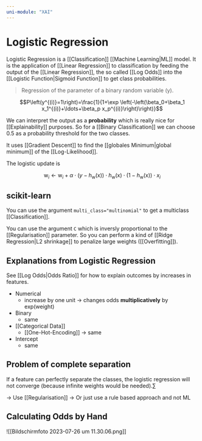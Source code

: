 ```yaml
---
uni-module: "XAI"
---
```


# Logistic Regression

Logistic Regression is a [[Classification]] [[Machine Learning|ML]] model. It is the application of [[Linear Regression]] to classification by feeding the output of the [[Linear Regression]], the so called [[Log Odds]] into the [[Logistic Function|Sigmoid Function]] to get class probabilities.

> Regression of the parameter of a binary random variable (y).

$$P\left(y^{(i)}=1\right)=\frac{1}{1+\exp \left(-\left(\beta_0+\beta_1 x_1^{(i)}+\ldots+\beta_p x_p^{(i)}\right)\right)}$$

We can interpret the output as a **probability** which is really nice for [[Explainability]] purposes. So for a [[Binary Classification]] we can choose 0.5 as a probability threshold for the two classes.

It uses [[Gradient Descent]] to find the [[globales Minimum|global minimum]] of the [[Log-Likelihood]].

The logistic update is 

$$\mathrm{w}_i \longleftarrow \mathrm{w}_i+\alpha \cdot\left(y-h_{\mathrm{w}}(\mathrm{x})\right) \cdot h_{\mathrm{w}}(\mathrm{x}) \cdot\left(1-h_{\mathrm{w}}(\mathrm{x})\right) \cdot x_i$$

## scikit-learn

You can use the argument `multi_class="multinomial"` to get a multiclass [[Classification]].

You can use the argument `C` which is inversly proportional to the [[Regularisation]] parameter. So you can perform a kind of [[Ridge Regression|L2 shrinkage]] to penalize large weights ([[Overfitting]]).

## Explanations from Logistic Regression

See [[Log Odds|Odds Ratio]] for how to explain outcomes by increases in features.

- Numerical
  - increase by one unit → changes odds **multiplicatively** by exp(weight)
- Binary
  - same
- [[Categorical Data]]
  - [[One-Hot-Encoding]] → same
- Intercept
  - same

## Problem of complete separation

If a feature can perfectly separate the classes, the logistic regression will not converge (because infinite weights would be needed).∑

→ Use [[Regularisation]]
→ Or just use a rule based approach and not ML

## Calculating Odds by Hand

![[Bildschirmfoto 2023-07-26 um 11.30.06.png]]

